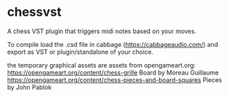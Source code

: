 # chessvst
A chess VST plugin that triggers midi notes based on your moves.

To compile load the .csd file in cabbage (https://cabbageaudio.com/) and export as VST or plugin/standalone of your choice.

the temporary graphical assets are assets from opengameart.org:
https://opengameart.org/content/chess-grille Board by Moreau Guillaume
https://opengameart.org/content/chess-pieces-and-board-squares Pieces by John Pablok
